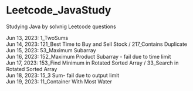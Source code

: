 # Leetcode_JavaStudy

Studying Java by solvnig Leetcode questions

Jun 13, 2023: 1_TwoSums
<br> Jun 14, 2023: 121_Best Time to Buy and Sell Stock / 217_Contains Duplicate
<br> Jun 15, 2023: 53_Maximum Subarray
<br> Jun 16, 2023: 152_Maximum Product Subarray - fail due to time limit
<br> Jun 17, 2023: 153_Find Minimum in Rotated Sorted Array / 33_Search in Rotated Sorted Array
<br> Jun 18, 2023: 15_3 Sum- fail due to output limit
<br> Jun 19, 2023: 11_Container With Most Water

